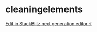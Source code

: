 # cleaningelements

[Edit in StackBlitz next generation editor ⚡️](https://stackblitz.com/~/github.com/variavista/cleaningelements)
